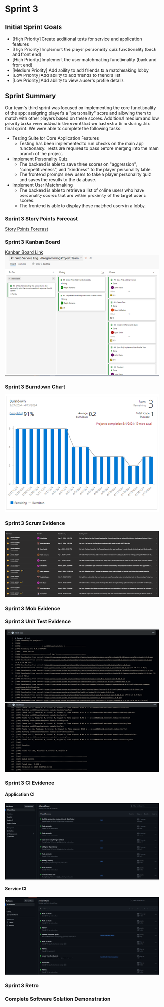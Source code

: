 # Sprint 3
## Initial Sprint Goals
- [High Priority] Create additional tests for service and application features
- [High Priority] Implement the player personality quiz functionality (back and front end)
- [High Priority] Implement the user matchmaking functionality (back and front end)
- [Medium Priority] Add ability to add friends to a matchmaking lobby
- [Low Priority] Add ability to add friends to friend's list
- [Low Priority] Add ability to view a user's profile details.
 
## Sprint Summary
Our team's third sprint was focused on implementing the core functionality of the app: assigning player's a "personality" score and allowing them to match with other players based on these scores. Additional medium and low priority tasks were added in the event that we had extra time during this final sprint. We were able to complete the following tasks:

- Testing Suite for Core Application Features
  - Testing has been implemented to run checks on the main app functionality. Tests are required to pass before merging into the main branch of the project.
- Implement Personality Quiz
  - The backend is able to save three scores on "aggression", "competitiveness", and "kindness" to the player personality table.
  - The frontend prompts new users to take a player personality quiz and saves the results to the database.
- Implement User Matchmaking
  - The backend is able to retrieve a list of online users who have personality scores that are within proximity of the target user's scores.
  - The frontend is able to display these matched users in a lobby.

### Sprint 3 Story Points Forecast
[Story Points Forecast](Story%20Points%20Forecast%20and%20Rationale%20(Sprint3).MD)

### Sprint 3 Kanban Board
[Kanban Board Link](https://webserviceengineering.visualstudio.com/Web%20Service%20Eng.%20-%20Programming%20Project)
![Sprint3 Kanban.png](Sprint3%20Kanban.PNG)

### Sprint 3 Burndown Chart
![Sprint3 Burndown.png](Sprint3%20Burndown.PNG)

### Sprint 3 Scrum Evidence
![Sprint3 Scrum.png](Sprint3%20Scrum.PNG)

### Sprint 3 Mob Evidence

### Sprint 3 Unit Test Evidence
![Sprint3 UnitTests0.png](Sprint3%20UnitTests0.png)
![Sprint3 UnitTests1.png](Sprint3%20UnitTests1.png)

### Sprint 3 CI Evidence

  #### Application CI
  ![Sprint3 Application CI.png](Sprint3%20Application%20CI.PNG)

  #### Service CI
  ![Sprint3 Service CI.png](Sprint3%20Service%20CI.PNG)

### Sprint 3 Retro

### Complete Software Solution Demonstration

